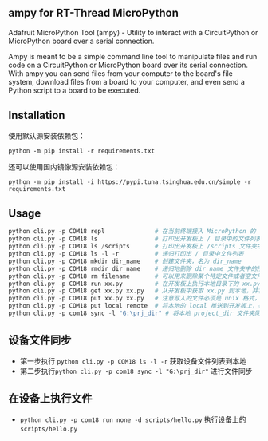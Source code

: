 ## ampy for RT-Thread MicroPython

Adafruit MicroPython Tool (ampy) - Utility to interact with a CircuitPython or MicroPython board over a serial connection.

Ampy is meant to be a simple command line tool to manipulate files and run code on a CircuitPython or
MicroPython board over its serial connection.
With ampy you can send files from your computer to the
board's file system, download files from a board to your computer, and even send a Python script
to a board to be executed.

## Installation

使用默认源安装依赖包：

```
python -m pip install -r requirements.txt
```

还可以使用国内镜像源安装依赖包：

```
python -m pip install -i https://pypi.tuna.tsinghua.edu.cn/simple -r requirements.txt
```

## Usage

```python
python cli.py -p COM18 repl              # 在当前终端接入 MicroPython 的 repl，在终端使用 CTRL + X 退出 repl 模式
python cli.py -p COM18 ls                # 打印出开发板上 / 目录中的文件列表
python cli.py -p COM18 ls /scripts       # 打印出开发板上 /scripts 文件夹中的文件列表
python cli.py -p COM18 ls -l -r          # 递归打印出 / 目录中文件列表
python cli.py -p COM18 mkdir dir_name    # 创建文件夹，名为 dir_name
python cli.py -p COM18 rmdir dir_name    # 递归地删除 dir_name 文件夹中的所有文件，最终删除文件夹
python cli.py -p COM18 rm filename       # 可以用来删除某个特定文件或者空文件夹
python cli.py -p COM18 run xx.py         # 在开发板上执行本地目录下的 xx.py 文件
python cli.py -p COM18 get xx.py xx.py   # 从开发板中获取 xx.py 到本地，并将该文件命名为 xx.py
python cli.py -p COM18 put xx.py xx.py   # 注意写入的文件必须是 unix 格式，否则读出时会出问题
python cli.py -p COM18 put local remote  # 将本地的 local 推送到开发板上，并且命名为 remote
python cli.py -p com18 sync -l "G:\prj_dir" # 将本地 project_dir 文件夹同步到设备根目录
```

## 设备文件同步

- 第一步执行 `python cli.py -p COM18 ls -l -r` 获取设备文件列表到本地
- 第二步执行`python cli.py -p com18 sync -l "G:\prj_dir"` 进行文件同步

## 在设备上执行文件

- `python cli.py -p com18 run none -d scripts/hello.py` 执行设备上的 `scripts/hello.py`

